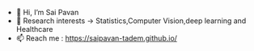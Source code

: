 - 👋 Hi, I’m Sai Pavan 
- 👀 Research interests -> Statistics,Computer Vision,deep learning and Healthcare
- 📫  Reach me : https://saipavan-tadem.github.io/

<!---
SaiPavan-Tadem/SaiPavan-Tadem is a ✨ special ✨ repository because its `README.md` (this file) appears on your GitHub profile.
You can click the Preview link to take a look at your changes.
--->

